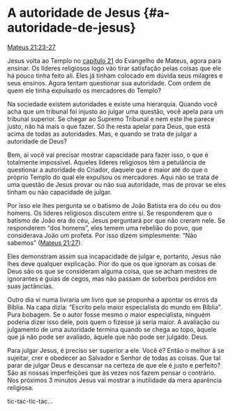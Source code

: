 # A autoridade de Jesus {#a-autoridade-de-jesus}

[Mateus 21:23-27](http://bibliaonline.com.br/acf/mt/21/23-27)

Jesus volta ao Templo no [capítulo 21](http://bibliaonline.com.br/acf/mt/21) do Evangelho de Mateus, agora para ensinar. Os líderes religiosos logo vão tirar satisfação pelas coisas que ele há pouco tinha feito ali. Eles já tinham colocado em dúvida seus milagres e seus ensinos. Agora tentam questionar sua autoridade. Com ordem de quem ele tinha expulsado os mercadores do Templo?

Na sociedade existem autoridades e existe uma hierarquia. Quando você acha que um tribunal foi injusto ao julgar uma questão, você apela para um tribunal superior. Se chegar ao Supremo Tribunal e nem este lhe parece justo, não há mais o que fazer. Só lhe resta apelar para Deus, que está acima de todas as autoridades. Mas, e quando se trata de julgar a autoridade de Deus?

Bem, aí você vai precisar mostrar capacidade para fazer isso, o que é totalmente impossível. Aqueles líderes religiosos têm a petulância de questionar a autoridade do Criador, daquele que é maior até do que o próprio Templo do qual ele expulsou os mercadores. Aqui não se trata de uma questão de Jesus provar ou não sua autoridade, mas de provar se eles tinham ou não capacidade de julgar.

Por isso ele lhes pergunta se o batismo de João Batista era do céu ou dos homens. Os líderes religiosos discutem entre si. Se responderem que o batismo de João era do céu, Jesus perguntará por que não creram nele. Se responderem “dos homens”, eles temem uma rebelião do povo, que considerava João um profeta. Por isso dizem simplesmente: “Não sabemos” ([Mateus 21:27](http://bibliaonline.com.br/acf/mt/21/27)).

Eles demonstram assim sua incapacidade de julgar e, portanto, Jesus não lhes deve qualquer explicação. Pior do que os que ignoram as coisas de Deus são os que se consideram alguma coisa, que se acham mestres de ignorantes e guias de cegos, mas não passam de soberbos perdidos em suas jactâncias.

Outro dia vi numa livraria um livro que se propunha a apontar os erros da Bíblia. Na capa dizia: “Escrito pelo maior especialista do mundo em Bíblia”. Pura bobagem. Se o autor fosse mesmo o maior especialista, ninguém poderia dizer isso dele, pois quem o fizesse já seria maior. A avaliação ou julgamento de uma autoridade termina quando se chega ao topo, àquele que já não pode ser avaliado, àquele que não pode ser julgado. Deus.

Para julgar Jesus, é preciso ser superior a ele. Você é? Então o melhor á se sujeitar, crer e obedecer ao Salvador e Senhor de todas as coisas. Que tal parar de julgar Deus e descansar na certeza de que ele é justo e perfeito? São as nossas imperfeições que às vezes nos fazem pensar o contrário. Nos próximos 3 minutos Jesus vai mostrar a inutilidade da mera aparência religiosa.

tic-tac-tic-tac...